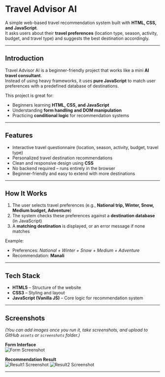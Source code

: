 #  Travel Advisor AI  

A simple web-based travel recommendation system built with **HTML, CSS, and JavaScript**.  
It asks users about their **travel preferences** (location type, season, activity, budget, and travel type) and suggests the best destination accordingly.  

---

## Introduction  

Travel Advisor AI is a beginner-friendly project that works like a mini **AI travel consultant**.  
Instead of using heavy frameworks, it uses **pure JavaScript** to match user preferences with a predefined database of destinations.  

This project is great for:  
- Beginners learning **HTML, CSS, and JavaScript**  
- Understanding **form handling and DOM manipulation**  
- Practicing **conditional logic** for recommendation systems  

---

## Features  

- Interactive travel questionnaire (location, season, activity, budget, travel type)  
- Personalized travel destination recommendations  
- Clean and responsive design using **CSS**  
- No backend required – runs entirely in the browser  
- Beginner-friendly and easy to extend with more destinations  

---

## How It Works  

1. The user selects travel preferences (e.g., **National trip, Winter, Snow, Medium budget, Adventure**)  
2. The system checks these preferences against a **destination database** (in JavaScript)  
3. A **matching destination** is displayed, or an error message if none matches  

Example:  
- Preferences: *National + Winter + Snow + Medium + Adventure*  
- Recommendation: **Manali**   

---

## Tech Stack  

- **HTML5** – Structure of the website  
- **CSS3** – Styling and layout  
- **JavaScript (Vanilla JS)** – Core logic for recommendation system  

---

## Screenshots  

*(You can add images once you run it, take screenshots, and upload to GitHub `assets` or `screenshots` folder.)*  

**Form Interface**  
![Form Screenshot](./screenshots/form.png)  

**Recommendation Result**  
![Result1 Screenshot](./screenshots/result1.png) 
![Result2 Screenshot](./screenshots/result2.png)  


---

